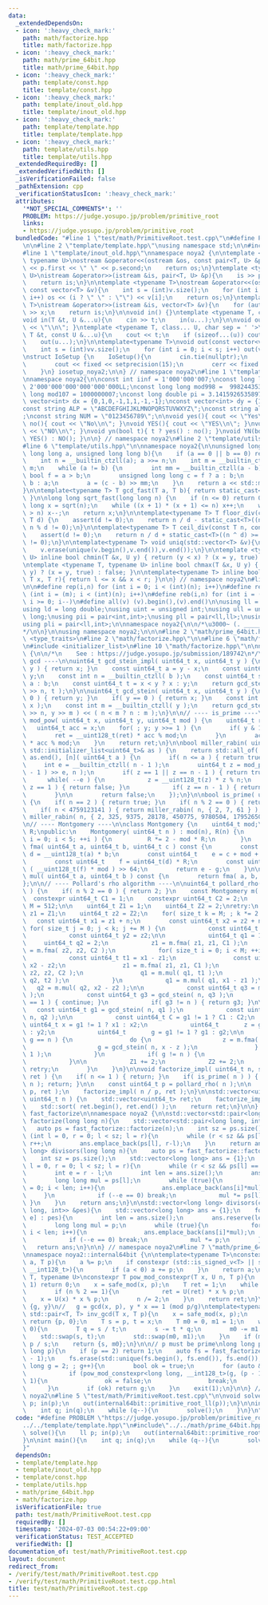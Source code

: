 ```yaml
---
data:
  _extendedDependsOn:
  - icon: ':heavy_check_mark:'
    path: math/factorize.hpp
    title: math/factorize.hpp
  - icon: ':heavy_check_mark:'
    path: math/prime_64bit.hpp
    title: math/prime_64bit.hpp
  - icon: ':heavy_check_mark:'
    path: template/const.hpp
    title: template/const.hpp
  - icon: ':heavy_check_mark:'
    path: template/inout_old.hpp
    title: template/inout_old.hpp
  - icon: ':heavy_check_mark:'
    path: template/template.hpp
    title: template/template.hpp
  - icon: ':heavy_check_mark:'
    path: template/utils.hpp
    title: template/utils.hpp
  _extendedRequiredBy: []
  _extendedVerifiedWith: []
  _isVerificationFailed: false
  _pathExtension: cpp
  _verificationStatusIcon: ':heavy_check_mark:'
  attributes:
    '*NOT_SPECIAL_COMMENTS*': ''
    PROBLEM: https://judge.yosupo.jp/problem/primitive_root
    links:
    - https://judge.yosupo.jp/problem/primitive_root
  bundledCode: "#line 1 \"test/math/PrimitiveRoot.test.cpp\"\n#define PROBLEM \"https://judge.yosupo.jp/problem/primitive_root\"\
    \n\n#line 2 \"template/template.hpp\"\nusing namespace std;\n\n#include<bits/stdc++.h>\n\
    #line 1 \"template/inout_old.hpp\"\nnamespace noya2 {\n\ntemplate <typename T,\
    \ typename U>\nostream &operator<<(ostream &os, const pair<T, U> &p){\n    os\
    \ << p.first << \" \" << p.second;\n    return os;\n}\ntemplate <typename T, typename\
    \ U>\nistream &operator>>(istream &is, pair<T, U> &p){\n    is >> p.first >> p.second;\n\
    \    return is;\n}\n\ntemplate <typename T>\nostream &operator<<(ostream &os,\
    \ const vector<T> &v){\n    int s = (int)v.size();\n    for (int i = 0; i < s;\
    \ i++) os << (i ? \" \" : \"\") << v[i];\n    return os;\n}\ntemplate <typename\
    \ T>\nistream &operator>>(istream &is, vector<T> &v){\n    for (auto &x : v) is\
    \ >> x;\n    return is;\n}\n\nvoid in() {}\ntemplate <typename T, class... U>\n\
    void in(T &t, U &...u){\n    cin >> t;\n    in(u...);\n}\n\nvoid out() { cout\
    \ << \"\\n\"; }\ntemplate <typename T, class... U, char sep = ' '>\nvoid out(const\
    \ T &t, const U &...u){\n    cout << t;\n    if (sizeof...(u)) cout << sep;\n\
    \    out(u...);\n}\n\ntemplate<typename T>\nvoid out(const vector<vector<T>> &vv){\n\
    \    int s = (int)vv.size();\n    for (int i = 0; i < s; i++) out(vv[i]);\n}\n\
    \nstruct IoSetup {\n    IoSetup(){\n        cin.tie(nullptr);\n        ios::sync_with_stdio(false);\n\
    \        cout << fixed << setprecision(15);\n        cerr << fixed << setprecision(7);\n\
    \    }\n} iosetup_noya2;\n\n} // namespace noya2\n#line 1 \"template/const.hpp\"\
    \nnamespace noya2{\n\nconst int iinf = 1'000'000'007;\nconst long long linf =\
    \ 2'000'000'000'000'000'000LL;\nconst long long mod998 =  998244353;\nconst long\
    \ long mod107 = 1000000007;\nconst long double pi = 3.14159265358979323;\nconst\
    \ vector<int> dx = {0,1,0,-1,1,1,-1,-1};\nconst vector<int> dy = {1,0,-1,0,1,-1,-1,1};\n\
    const string ALP = \"ABCDEFGHIJKLMNOPQRSTUVWXYZ\";\nconst string alp = \"abcdefghijklmnopqrstuvwxyz\"\
    ;\nconst string NUM = \"0123456789\";\n\nvoid yes(){ cout << \"Yes\\n\"; }\nvoid\
    \ no(){ cout << \"No\\n\"; }\nvoid YES(){ cout << \"YES\\n\"; }\nvoid NO(){ cout\
    \ << \"NO\\n\"; }\nvoid yn(bool t){ t ? yes() : no(); }\nvoid YN(bool t){ t ?\
    \ YES() : NO(); }\n\n} // namespace noya2\n#line 2 \"template/utils.hpp\"\n\n\
    #line 6 \"template/utils.hpp\"\n\nnamespace noya2{\n\nunsigned long long inner_binary_gcd(unsigned\
    \ long long a, unsigned long long b){\n    if (a == 0 || b == 0) return a + b;\n\
    \    int n = __builtin_ctzll(a); a >>= n;\n    int m = __builtin_ctzll(b); b >>=\
    \ m;\n    while (a != b) {\n        int mm = __builtin_ctzll(a - b);\n       \
    \ bool f = a > b;\n        unsigned long long c = f ? a : b;\n        b = f ?\
    \ b : a;\n        a = (c - b) >> mm;\n    }\n    return a << std::min(n, m);\n\
    }\n\ntemplate<typename T> T gcd_fast(T a, T b){ return static_cast<T>(inner_binary_gcd(std::abs(a),std::abs(b)));\
    \ }\n\nlong long sqrt_fast(long long n) {\n    if (n <= 0) return 0;\n    long\
    \ long x = sqrt(n);\n    while ((x + 1) * (x + 1) <= n) x++;\n    while (x * x\
    \ > n) x--;\n    return x;\n}\n\ntemplate<typename T> T floor_div(const T n, const\
    \ T d) {\n    assert(d != 0);\n    return n / d - static_cast<T>((n ^ d) < 0 &&\
    \ n % d != 0);\n}\n\ntemplate<typename T> T ceil_div(const T n, const T d) {\n\
    \    assert(d != 0);\n    return n / d + static_cast<T>((n ^ d) >= 0 && n % d\
    \ != 0);\n}\n\ntemplate<typename T> void uniq(std::vector<T> &v){\n    std::sort(v.begin(),v.end());\n\
    \    v.erase(unique(v.begin(),v.end()),v.end());\n}\n\ntemplate <typename T, typename\
    \ U> inline bool chmin(T &x, U y) { return (y < x) ? (x = y, true) : false; }\n\
    \ntemplate <typename T, typename U> inline bool chmax(T &x, U y) { return (x <\
    \ y) ? (x = y, true) : false; }\n\ntemplate<typename T> inline bool range(T l,\
    \ T x, T r){ return l <= x && x < r; }\n\n} // namespace noya2\n#line 8 \"template/template.hpp\"\
    \n\n#define rep(i,n) for (int i = 0; i < (int)(n); i++)\n#define repp(i,m,n) for\
    \ (int i = (m); i < (int)(n); i++)\n#define reb(i,n) for (int i = (int)(n-1);\
    \ i >= 0; i--)\n#define all(v) (v).begin(),(v).end()\n\nusing ll = long long;\n\
    using ld = long double;\nusing uint = unsigned int;\nusing ull = unsigned long\
    \ long;\nusing pii = pair<int,int>;\nusing pll = pair<ll,ll>;\nusing pil = pair<int,ll>;\n\
    using pli = pair<ll,int>;\n\nnamespace noya2{\n\n/*\u3000~ (. _________ . /)\u3000\
    */\n\n}\n\nusing namespace noya2;\n\n\n#line 2 \"math/prime_64bit.hpp\"\n\n#include\
    \ <type_traits>\n#line 2 \"math/factorize.hpp\"\n\n#line 6 \"math/factorize.hpp\"\
    \n#include <initializer_list>\n#line 10 \"math/factorize.hpp\"\n\nnamespace fast_factorize\
    \ {\n\n/*\n    See : https://judge.yosupo.jp/submission/189742\n*/\n\n// ----\
    \ gcd ----\n\nuint64_t gcd_stein_impl( uint64_t x, uint64_t y ) {\n    if( x ==\
    \ y ) { return x; }\n    const uint64_t a = y - x;\n    const uint64_t b = x -\
    \ y;\n    const int n = __builtin_ctzll( b );\n    const uint64_t s = x < y ?\
    \ a : b;\n    const uint64_t t = x < y ? x : y;\n    return gcd_stein_impl( s\
    \ >> n, t );\n}\n\nuint64_t gcd_stein( uint64_t x, uint64_t y ) {\n    if( x ==\
    \ 0 ) { return y; }\n    if( y == 0 ) { return x; }\n    const int n = __builtin_ctzll(\
    \ x );\n    const int m = __builtin_ctzll( y );\n    return gcd_stein_impl( x\
    \ >> n, y >> m ) << ( n < m ? n : m );\n}\n\n// ---- is_prime ----\n\nuint64_t\
    \ mod_pow( uint64_t x, uint64_t y, uint64_t mod ) {\n    uint64_t ret = 1;\n \
    \   uint64_t acc = x;\n    for( ; y; y >>= 1 ) {\n        if( y & 1 ) {\n    \
    \        ret = __uint128_t(ret) * acc % mod;\n        }\n        acc = __uint128_t(acc)\
    \ * acc % mod;\n    }\n    return ret;\n}\n\nbool miller_rabin( uint64_t n, const\
    \ std::initializer_list<uint64_t>& as ) {\n    return std::all_of( as.begin(),\
    \ as.end(), [n]( uint64_t a ) {\n        if( n <= a ) { return true; }\n\n   \
    \     int e = __builtin_ctzll( n - 1 );\n        uint64_t z = mod_pow( a, ( n\
    \ - 1 ) >> e, n );\n        if( z == 1 || z == n - 1 ) { return true; }\n\n  \
    \      while( --e ) {\n            z = __uint128_t(z) * z % n;\n            if(\
    \ z == 1 ) { return false; }\n            if( z == n - 1 ) { return true; }\n\
    \        }\n\n        return false;\n    });\n}\n\nbool is_prime( uint64_t n )\
    \ {\n    if( n == 2 ) { return true; }\n    if( n % 2 == 0 ) { return false; }\n\
    \    if( n < 4759123141 ) { return miller_rabin( n, { 2, 7, 61 } ); }\n    return\
    \ miller_rabin( n, { 2, 325, 9375, 28178, 450775, 9780504, 1795265022 } );\n}\n\
    \n// ---- Montgomery ----\n\nclass Montgomery {\n    uint64_t mod;\n    uint64_t\
    \ R;\npublic:\n    Montgomery( uint64_t n ) : mod(n), R(n) {\n       for( size_t\
    \ i = 0; i < 5; ++i ) {\n          R *= 2 - mod * R;\n       }\n    }\n\n    uint64_t\
    \ fma( uint64_t a, uint64_t b, uint64_t c ) const {\n        const __uint128_t\
    \ d = __uint128_t(a) * b;\n        const uint64_t    e = c + mod + ( d >> 64 );\n\
    \        const uint64_t    f = uint64_t(d) * R;\n        const uint64_t    g =\
    \ ( __uint128_t(f) * mod ) >> 64;\n        return e - g;\n    }\n\n    uint64_t\
    \ mul( uint64_t a, uint64_t b ) const {\n        return fma( a, b, 0 );\n    }\n\
    };\n\n// ---- Pollard's rho algorithm ----\n\nuint64_t pollard_rho( uint64_t n\
    \ ) {\n    if( n % 2 == 0 ) { return 2; }\n    const Montgomery m( n );\n\n  \
    \  constexpr uint64_t C1 = 1;\n    constexpr uint64_t C2 = 2;\n    constexpr uint64_t\
    \ M = 512;\n\n    uint64_t Z1 = 1;\n    uint64_t Z2 = 2;\nretry:\n    uint64_t\
    \ z1 = Z1;\n    uint64_t z2 = Z2;\n    for( size_t k = M; ; k *= 2 ) {\n     \
    \   const uint64_t x1 = z1 + n;\n        const uint64_t x2 = z2 + n;\n       \
    \ for( size_t j = 0; j < k; j += M ) {\n            const uint64_t y1 = z1;\n\
    \            const uint64_t y2 = z2;\n\n            uint64_t q1 = 1;\n       \
    \     uint64_t q2 = 2;\n            z1 = m.fma( z1, z1, C1 );\n            z2\
    \ = m.fma( z2, z2, C2 );\n            for( size_t i = 0; i < M; ++i ) {\n    \
    \            const uint64_t t1 = x1 - z1;\n                const uint64_t t2 =\
    \ x2 - z2;\n                z1 = m.fma( z1, z1, C1 );\n                z2 = m.fma(\
    \ z2, z2, C2 );\n                q1 = m.mul( q1, t1 );\n                q2 = m.mul(\
    \ q2, t2 );\n            }\n            q1 = m.mul( q1, x1 - z1 );\n         \
    \   q2 = m.mul( q2, x2 - z2 );\n\n            const uint64_t q3 = m.mul( q1, q2\
    \ );\n            const uint64_t g3 = gcd_stein( n, q3 );\n            if( g3\
    \ == 1 ) { continue; }\n            if( g3 != n ) { return g3; }\n\n         \
    \   const uint64_t g1 = gcd_stein( n, q1 );\n            const uint64_t g2 = gcd_stein(\
    \ n, q2 );\n\n            const uint64_t C = g1 != 1 ? C1 : C2;\n            const\
    \ uint64_t x = g1 != 1 ? x1 : x2;\n            uint64_t       z = g1 != 1 ? y1\
    \ : y2;\n            uint64_t       g = g1 != 1 ? g1 : g2;\n\n            if(\
    \ g == n ) {\n                do {\n                    z = m.fma( z, z, C );\n\
    \                    g = gcd_stein( n, x - z );\n                } while( g ==\
    \ 1 );\n            }\n            if( g != n ) {\n                return g;\n\
    \            }\n\n            Z1 += 2;\n            Z2 += 2;\n            goto\
    \ retry;\n        }\n    }\n}\n\nvoid factorize_impl( uint64_t n, std::vector<uint64_t>&\
    \ ret ) {\n    if( n <= 1 ) { return; }\n    if( is_prime( n ) ) { ret.push_back(\
    \ n ); return; }\n\n    const uint64_t p = pollard_rho( n );\n\n    factorize_impl(\
    \ p, ret );\n    factorize_impl( n / p, ret );\n}\n\nstd::vector<uint64_t> factorize(\
    \ uint64_t n ) {\n    std::vector<uint64_t> ret;\n    factorize_impl( n, ret );\n\
    \    std::sort( ret.begin(), ret.end() );\n    return ret;\n}\n\n} // namespace\
    \ fast_factorize\n\nnamespace noya2 {\n\nstd::vector<std::pair<long long, int>>\
    \ factorize(long long n){\n    std::vector<std::pair<long long, int>> ans;\n \
    \   auto ps = fast_factorize::factorize(n);\n    int sz = ps.size();\n    for\
    \ (int l = 0, r = 0; l < sz; l = r){\n        while (r < sz && ps[l] == ps[r])\
    \ r++;\n        ans.emplace_back(ps[l], r-l);\n    }\n    return ans;\n}\n\nstd::vector<long\
    \ long> divisors(long long n){\n    auto ps = fast_factorize::factorize(n);\n\
    \    int sz = ps.size();\n    std::vector<long long> ans = {1};\n    for (int\
    \ l = 0, r = 0; l < sz; l = r){\n        while (r < sz && ps[l] == ps[r]) r++;\n\
    \        int e = r - l;\n        int len = ans.size();\n        ans.reserve(len*(e+1));\n\
    \        long long mul = ps[l];\n        while (true){\n            for (int i\
    \ = 0; i < len; i++){\n                ans.emplace_back(ans[i]*mul);\n       \
    \     }\n            if (--e == 0) break;\n            mul *= ps[l];\n       \
    \ }\n    }\n    return ans;\n}\n\nstd::vector<long long> divisors(const std::vector<std::pair<long\
    \ long, int>> &pes){\n    std::vector<long long> ans = {1};\n    for (auto [p,\
    \ e] : pes){\n        int len = ans.size();\n        ans.reserve(len*(e+1));\n\
    \        long long mul = p;\n        while (true){\n            for (int i = 0;\
    \ i < len; i++){\n                ans.emplace_back(ans[i]*mul);\n            }\n\
    \            if (--e == 0) break;\n            mul *= p;\n        }\n    }\n \
    \   return ans;\n}\n\n} // namespace noya2\n#line 7 \"math/prime_64bit.hpp\"\n\
    \nnamespace noya2::internal64bit {\n\ntemplate<typename T>\nconstexpr T safe_mod(T\
    \ a, T p){\n    a %= p;\n    if constexpr (std::is_signed_v<T> || std::is_same_v<T,\
    \ __int128_t>){\n        if (a < 0) a += p;\n    }\n    return a;\n}\n\ntemplate<typename\
    \ T, typename U>\nconstexpr T pow_mod_constexpr(T x, U n, T p){\n    if (p ==\
    \ 1) return 0;\n    x = safe_mod(x, p);\n    T ret = 1;\n    while (n != 0){\n\
    \        if (n % 2 == 1){\n            ret = U(ret) * x % p;\n        }\n    \
    \    x = U(x) * x % p;\n        n /= 2;\n    }\n    return ret;\n}\n\n// return\
    \ {g, y}\n//   g = gcd(x, p), y * x == 1 (mod p/g)\ntemplate<typename T>\nconstexpr\
    \ std::pair<T, T> inv_gcd(T x, T p){\n    x = safe_mod(x, p);\n    if (x == 0)\
    \ return {p, 0};\n    T s = p, t = x;\n    T m0 = 0, m1 = 1;\n    while (t !=\
    \ 0){\n        T q = s / t;\n        s -= t * q;\n        m0 -= m1 * q;\n    \
    \    std::swap(s, t);\n        std::swap(m0, m1);\n    }\n    if (m0 < 0) m0 +=\
    \ p / s;\n    return {s, m0};\n}\n\n// p must be prime\nlong long primitive_root_ll(long\
    \ long p){\n    if (p == 2) return 1;\n    auto fs = fast_factorize::factorize(p\
    \ - 1);\n    fs.erase(std::unique(fs.begin(), fs.end()), fs.end());\n    for (long\
    \ long g = 2; ; g++){\n        bool ok = true;\n        for (auto &f : fs){\n\
    \            if (pow_mod_constexpr<long long, __int128_t>(g, (p - 1) / f, p) ==\
    \ 1){\n                ok = false;\n                break;\n            }\n  \
    \      }\n        if (ok) return g;\n    }\n    exit(1);\n}\n\n} // namespace\
    \ noya2\n#line 5 \"test/math/PrimitiveRoot.test.cpp\"\n\nvoid solve(){\n    ll\
    \ p; in(p);\n    out(internal64bit::primitive_root_ll(p));\n}\n\nint main(){\n\
    \    int q; in(q);\n    while (q--){\n        solve();\n    }\n}\n"
  code: "#define PROBLEM \"https://judge.yosupo.jp/problem/primitive_root\"\n\n#include\"\
    ../../template/template.hpp\"\n#include\"../../math/prime_64bit.hpp\"\n\nvoid\
    \ solve(){\n    ll p; in(p);\n    out(internal64bit::primitive_root_ll(p));\n\
    }\n\nint main(){\n    int q; in(q);\n    while (q--){\n        solve();\n    }\n\
    }"
  dependsOn:
  - template/template.hpp
  - template/inout_old.hpp
  - template/const.hpp
  - template/utils.hpp
  - math/prime_64bit.hpp
  - math/factorize.hpp
  isVerificationFile: true
  path: test/math/PrimitiveRoot.test.cpp
  requiredBy: []
  timestamp: '2024-07-03 00:54:22+09:00'
  verificationStatus: TEST_ACCEPTED
  verifiedWith: []
documentation_of: test/math/PrimitiveRoot.test.cpp
layout: document
redirect_from:
- /verify/test/math/PrimitiveRoot.test.cpp
- /verify/test/math/PrimitiveRoot.test.cpp.html
title: test/math/PrimitiveRoot.test.cpp
---
```

